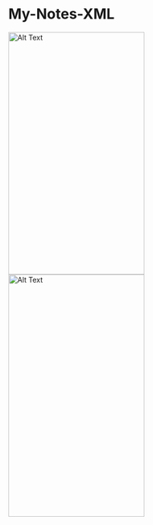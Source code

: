 ﻿# My-Notes-XML
 <img src="https://github.com/fedorov-andrii-andriiovych/My-Notes-XML/assets/120781663/0d67eb2b-d7ca-48fb-85ae-0faf1d230ae9" alt="Alt Text" width="270" height="480">
<img src="https://github.com/fedorov-andrii-andriiovych/My-Notes-XML/assets/120781663/37d69d6a-fe5c-4776-a2c9-2b6c99c2b26d" alt="Alt Text" width="270" height="480">



